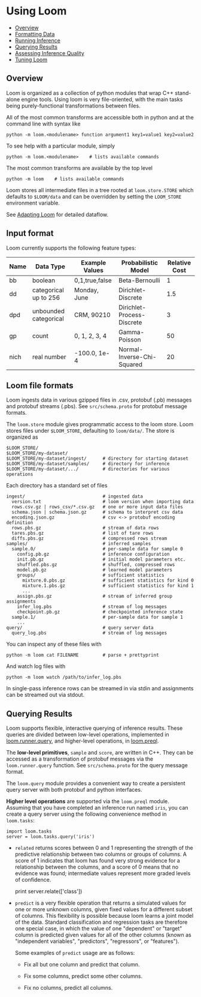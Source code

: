 # Using Loom

* [Overview](#overview)
* [Formatting Data](#format)
* [Running Inference](#infer)
* [Querying Results](#query)
* [Assessing Inference Quality](#quality)
* [Tuning Loom](#tuning)

## Overview <a name="overview"/>

Loom is organized as a collection of python modules that wrap C++ stand-alone engine tools.
Using loom is very file-oriented, with the main tasks being purely-functional
transformations between files.

<!--
FIXME what are the main tasks? are all of the common operations contained in loom.tasks? If not, should they be?
-->

All of the most common transforms are accessible both in python and at the
command line with syntax like

    python -m loom.<modulename> function argument1 key1=value1 key2=value2

To see help with a particular module, simply

    python -m loom.<modulename>    # lists available commands

The most common transforms are available by the top level

    python -m loom    # lists available commands

Loom stores all intermediate files in a tree rooted at `loom.store.STORE` which
defaults to `$LOOM/data` and can be overridden by setting the `LOOM_STORE`
environment variable.

See [Adapting Loom](/doc/adapting.md#dataflow) for detailed dataflow.

## Input format <a name="format"/>

Loom currently supports the following feature types:

| Name | Data Type             | Example Values | Probabilistic Model        | Relative Cost
|------|-----------------------|----------------|----------------------------|--------------
| bb   | boolean               | 0,1,true,false | Beta-Bernoulli             | 1
| dd   | categorical up to 256 | Monday, June   | Dirichlet-Discrete         | 1.5
| dpd  | unbounded categorical | CRM, 90210     | Dirichlet-Process-Discrete | 3
| gp   | count                 | 0, 1, 2, 3, 4  | Gamma-Poisson              | 50
| nich | real number           | -100.0, 1e-4   | Normal-Inverse-Chi-Squared | 20

## Loom file formats

Loom ingests data in various gzipped files in .csv, protobuf (.pb) messages
and protobuf streams (.pbs).
See `src/schema.proto` for protobuf message formats.

The `loom.store` module gives programmatic access to the loom store.
Loom stores files under `$LOOM_STORE`, defaulting to `loom/data/`.
The store is organized as

    $LOOM_STORE/
    $LOOM_STORE/my-dataset/
    $LOOM_STORE/my-dataset/ingest/      # directory for starting dataset
    $LOOM_STORE/my-dataset/samples/     # directory for inference
    $LOOM_STORE/my-dataset/.../         # directories for various operations

Each directory has a standard set of files

    ingest/                             # ingested data
      version.txt                       # loom version when importing data
      rows.csv.gz | rows_csv/*.csv.gz   # one or more input data files
      schema.json | schema.json.gz      # schema to interpret csv data
      encoding.json.gz                  # csv <-> protobuf encoding definition
      rows.pbs.gz                       # stream of data rows
      tares.pbs.gz                      # list of tare rows
      diffs.pbs.gz                      # compressed rows stream
    samples/                            # inferred samples
      sample.0/                         # per-sample data for sample 0
        config.pb.gz                    # inference configuration
        init.pb.gz                      # initial model parameters etc.
        shuffled.pbs.gz                 # shuffled, compressed rows
        model.pb.gz                     # learned model parameters
        groups/                         # sufficient statistics
          mixture.0.pbs.gz              # sufficient statistics for kind 0
          mixture.1.pbs.gz              # sufficient statistics for kind 1
          ...
        assign.pbs.gz                   # stream of inferred group assignments
        infer_log.pbs                   # stream of log messages
        checkpoint.pb.gz                # checkpointed inference state
      sample.1/                         # per-sample data for sample 1
        ...
    query/                              # query server data
      query_log.pbs                     # stream of log messages

You can inspect any of these files with

    python -m loom cat FILENAME         # parse + prettyprint

And watch log files with

    python -m loom watch /path/to/infer_log.pbs

In single-pass inference rows can be streamed in via stdin
and assignments can be streamed out via stdout.

## Querying Results <a name="query"/>

Loom supports flexible, interactive querying of inference results. These queries are divided between 
low-level operations, implemented in [loom.runner.query](/loom/runner.py), and higher-level operations, in [loom.preql](/loom/preql.py).

The **low-level primitives**, `sample` and `score`, are written in C++. They can be accessed as a 
transformation of protobuf messages via the `loom.runner.query` function. See `src/schema.proto` 
for the query message format.

The `loom.query` module provides a convenient way to create a persistent query server with both protobuf and python interfaces. 

<!--
* `sample` FIXME explain

* `score` FIXME explain
-->

**Higher level operations** are supported via the `loom.preql` module. Assuming that you have completed an 
inference run named `iris`, you can create a query server using the following convenience method in `loom.tasks`:

    import loom.tasks
    server = loom.tasks.query('iris')

* `related` returns scores between 0 and 1 representing the strength of the predictive relationship between two columns or groups of columns. A score of 1 indicates that loom has found very strong evidence for a relationship between the columns, and a score of 0 means that no evidence was found; intermediate values represent more graded levels of confidence.

    print server.relate(['class'])

* `predict` is a very flexible operation that returns a simulated values for one or more unknown columns, 
given fixed values for a different subset of columns. This flexibility is possible because loom learns a 
joint model of the data. Standard classification and regression tasks are therefore one special case, in which 
the value of one "dependent" or "target" column is predicted given values for all of the other columns (known as "independent variables", "predictors", "regressors", or "features").

  Some examples of `predict` usage are as follows:

  * Fix all but one column and predict that column.
  
    <!-- FIXME explanation and example usage -->
    
  * Fix some columns, predict some other columns.
  
    <!-- FIXME explanation and example usage -->
    
  * Fix no columns, predict all columns.
  
    <!-- FIXME explanation and example usage -->

<!--

* `group` FIXME not implemented

* `similar` FIXME not implemented

-->
